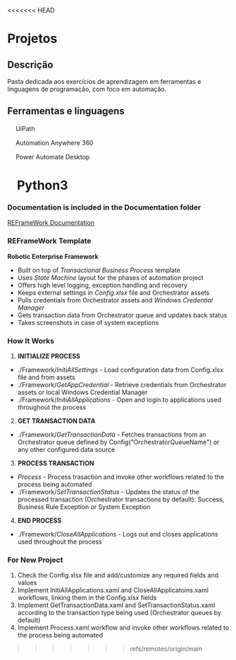 <<<<<<< HEAD
# Projetos
## Descrição
  Pasta dedicada aos exercícios de aprendizagem em ferramentas e linguagens de programação, com foco em automação.

## Ferramentas e linguagens
[//]: <Logo UiPath>
  <img src="https://companieslogo.com/img/orig/PATH-4f96bcbf.png?t=1649160715" width="15" height="15"> UiPath
  
[//]: <Logo Automation Anywhere>
  <img src="https://www.automationanywhere.com/sites/default/files/images/AAI/automation-anywhere-logo-a-only.png" width="15" height="15"> Automation Anywhere 360
  
[//]: <Logo Power Automate>  
  <img src="https://innoware.ua/ru/wp-content/uploads/2021/01/power-icon-automate.png" width="15" height="15"> Power Automate Desktop
  
[//]: <Logo Python>
  <img src="https://cdn3.iconfinder.com/data/icons/logos-and-brands-adobe/512/267_Python-512.png" width="15" height="15"> Python3
=======
### Documentation is included in the Documentation folder ###

[REFrameWork Documentation](https://github.com/UiPath/ReFrameWork/blob/master/Documentation/REFramework%20documentation.pdf)

### REFrameWork Template ###
**Robotic Enterprise Framework**

* Built on top of *Transactional Business Process* template
* Uses *State Machine* layout for the phases of automation project
* Offers high level logging, exception handling and recovery
* Keeps external settings in *Config.xlsx* file and Orchestrator assets
* Pulls credentials from Orchestrator assets and *Windows Credential Manager*
* Gets transaction data from Orchestrator queue and updates back status
* Takes screenshots in case of system exceptions


### How It Works ###

1. **INITIALIZE PROCESS**
 + ./Framework/*InitiAllSettings* - Load configuration data from Config.xlsx file and from assets
 + ./Framework/*GetAppCredential* - Retrieve credentials from Orchestrator assets or local Windows Credential Manager
 + ./Framework/*InitiAllApplications* - Open and login to applications used throughout the process

2. **GET TRANSACTION DATA**
 + ./Framework/*GetTransactionData* - Fetches transactions from an Orchestrator queue defined by Config("OrchestratorQueueName") or any other configured data source

3. **PROCESS TRANSACTION**
 + *Process* - Process trasaction and invoke other workflows related to the process being automated 
 + ./Framework/*SetTransactionStatus* - Updates the status of the processed transaction (Orchestrator transactions by default): Success, Business Rule Exception or System Exception

4. **END PROCESS**
 + ./Framework/*CloseAllApplications* - Logs out and closes applications used throughout the process


### For New Project ###

1. Check the Config.xlsx file and add/customize any required fields and values
2. Implement InitiAllApplications.xaml and CloseAllApplicatoins.xaml workflows, linking them in the Config.xlsx fields
3. Implement GetTransactionData.xaml and SetTransactionStatus.xaml according to the transaction type being used (Orchestrator queues by default)
4. Implement Process.xaml workflow and invoke other workflows related to the process being automated
>>>>>>> refs/remotes/origin/main

